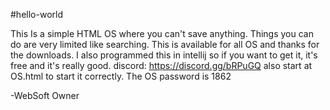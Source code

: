 #hello-world

This Is a simple HTML OS where you can't save anything. Things you can do are very limited like searching. This is available for all OS and thanks for the downloads.
I also programmed this in intellij so if you want to get it, it's free and it's really good. discord: https://discord.gg/bRPuGQ also start at OS.html to start it correctly. The OS password is 1862

-WebSoft Owner
